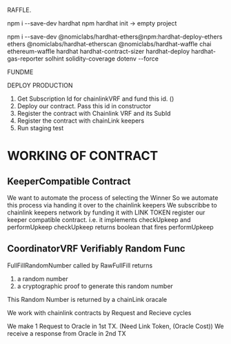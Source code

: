 RAFFLE.

npm i --save-dev hardhat
npm hardhat init
-> empty project 

npm i --save-dev @nomiclabs/hardhat-ethers@npm:hardhat-deploy-ethers ethers @nomiclabs/hardhat-etherscan @nomiclabs/hardhat-waffle chai ethereum-waffle hardhat hardhat-contract-sizer hardhat-deploy hardhat-gas-reporter  solhint solidity-coverage dotenv --force

FUNDME

DEPLOY PRODUCTION

1. Get Subscription Id for chainlinkVRF and fund this id. ()
2. Deploy our contract. Pass this id in constructor
3. Register the contract with Chainlink VRF and its SubId
4. Register the contract with chainLink keepers
5. Run staging test

# WORKING OF CONTRACT

## KeeperCompatible Contract
We want to automate the process of selecting the Winner
So we automate this process via handing it over to the chainlink keepers
We subscribbe to chainlink keepers network by funding it with LINK TOKEN
register our keeper compatible contract. i.e. it implements checkUpkeep and performUpkeep
checkUpkeep returns boolean that fires performUpkeep

## CoordinatorVRF       Verifiably Random Func

FullFillRandomNumber called by RawFullFill returns 
1. a random number
2. a cryptographic proof to generate this random number

This Random Number is returned by a chainLink oracale

We work with chainlink contracts by Request and Recieve cycles

We make 1 Request to Oracle in 1st TX. (Need Link Token, (Oracle Cost))
We receive a response from Oracle in 2nd TX

